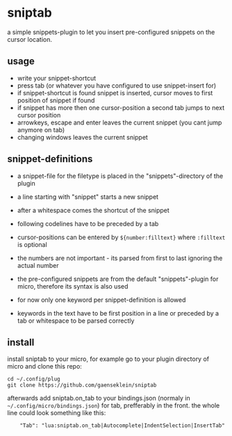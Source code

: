 # sniptab

a simple snippets-plugin to let you insert pre-configured snippets on the cursor location. 

## usage

- write your snippet-shortcut
- press tab (or whatever you have configured to use snippet-insert for)
- if snippet-shortcut is found snippet is inserted, cursor moves to first position of snippet if found
- if snippet has more then one cursor-position a second tab jumps to next cursor position
- arrowkeys, escape and enter leaves the current snippet (you cant jump anymore on tab)
- changing windows leaves the current snippet

## snippet-definitions
- a snippet-file for the filetype is placed in the "snippets"-directory of the plugin
- a line starting with "snippet" starts a new snippet
- after a whitespace comes the shortcut of the snippet
- following codelines have to be preceded by a tab
- cursor-positions can be entered by `${number:filltext}` where `:filltext` is optional
- the numbers are not important - its parsed from first to last ignoring the actual number

- the pre-configured snippets are from the default "snippets"-plugin for micro, therefore its syntax is also used
- for now only one keyword per snippet-definition is allowed
- keywords in the text have to be first position in a line or preceded by a tab or whitespace to be parsed correctly

## install 
install sniptab to your micro, for example go to your plugin directory of micro and clone this repo:
```
cd ~/.config/plug
git clone https://github.com/gaenseklein/sniptab
```

afterwards add sniptab.on_tab to your bindings.json (normaly in `~/.config/micro/bindings.json`) for tab, 
prefferably in the front.
the whole line could look something like this:
```
	"Tab": "lua:sniptab.on_tab|Autocomplete|IndentSelection|InsertTab"
```

